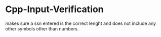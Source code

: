 # Cpp-Input-Verification
makes sure a ssn entered is the correct lenght and does not include any other symbols other than numbers.

